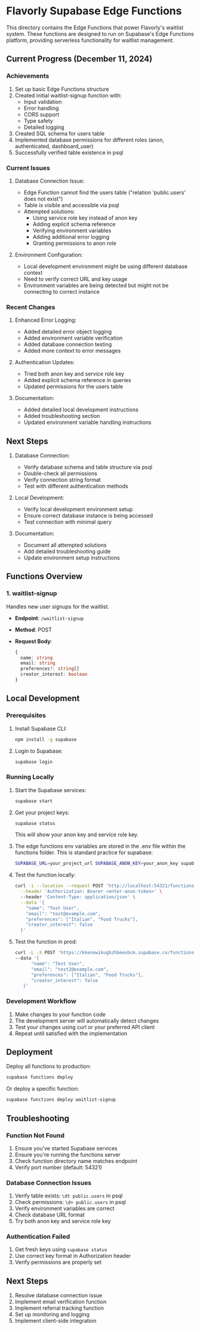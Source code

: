 # Flavorly Supabase Edge Functions

This directory contains the Edge Functions that power Flavorly's waitlist system. These functions are designed to run on Supabase's Edge Functions platform, providing serverless functionality for waitlist management.

## Current Progress (December 11, 2024)

### Achievements

1. Set up basic Edge Functions structure
2. Created initial waitlist-signup function with:
   - Input validation
   - Error handling
   - CORS support
   - Type safety
   - Detailed logging
3. Created SQL schema for users table
4. Implemented database permissions for different roles (anon, authenticated, dashboard_user)
5. Successfully verified table existence in psql

### Current Issues

1. Database Connection Issue:
   - Edge Function cannot find the users table ("relation 'public.users' does not exist")
   - Table is visible and accessible via psql
   - Attempted solutions:
     - Using service role key instead of anon key
     - Adding explicit schema reference
     - Verifying environment variables
     - Adding additional error logging
     - Granting permissions to anon role

2. Environment Configuration:
   - Local development environment might be using different database context
   - Need to verify correct URL and key usage
   - Environment variables are being detected but might not be connecting to correct instance

### Recent Changes

1. Enhanced Error Logging:
   - Added detailed error object logging
   - Added environment variable verification
   - Added database connection testing
   - Added more context to error messages

2. Authentication Updates:
   - Tried both anon key and service role key
   - Added explicit schema reference in queries
   - Updated permissions for the users table

3. Documentation:
   - Added detailed local development instructions
   - Added troubleshooting section
   - Updated environment variable handling instructions

## Next Steps

1. Database Connection:
   - Verify database schema and table structure via psql
   - Double-check all permissions
   - Verify connection string format
   - Test with different authentication methods

2. Local Development:
   - Verify local development environment setup
   - Ensure correct database instance is being accessed
   - Test connection with minimal query

3. Documentation:
   - Document all attempted solutions
   - Add detailed troubleshooting guide
   - Update environment setup instructions

## Functions Overview

### 1. waitlist-signup

Handles new user signups for the waitlist.

- **Endpoint**: `/waitlist-signup`
- **Method**: POST
- **Request Body**:

  ```typescript
  {
    name: string
    email: string
    preferences?: string[]
    creator_interest: boolean
  }
  ```

## Local Development

### Prerequisites

1. Install Supabase CLI:

   ```bash
   npm install -g supabase
   ```

2. Login to Supabase:

   ```bash
   supabase login
   ```

### Running Locally

1. Start the Supabase services:

   ```bash
   supabase start
   ```

2. Get your project keys:

   ```bash
   supabase status
   ```

   This will show your anon key and service role key.

3. The edge functions env variables are stored in the .env file within the functions folder.  This is standard practice for supabase:

   ```bash
   SUPABASE_URL=your_project_url SUPABASE_ANON_KEY=your_anon_key supabase functions serve
   ```

4. Test the function locally:

   ```bash
   curl -i --location --request POST 'http://localhost:54321/functions/v1/waitlist-signup' \
     --header 'Authorization: Bearer <enter-anon-token>' \ 
     --header 'Content-Type: application/json' \
     --data '{
       "name": "Test User",
       "email": "test@example.com",
       "preferences": ["Italian", "Food Trucks"],
       "creator_interest": false
     }'
   ```

5. Test the function in prod:

   ```bash
   curl -L -X POST 'https://kkenewikugbzhbeeubcm.supabase.co/functions/v1/waitlist-signup' -H 'Authorization: Bearer <insert-anon-key>'      
   --data '{
         "name": "Test User",
         "email": "test2@example.com",
         "preferences": ["Italian", "Food Trucks"],
         "creator_interest": false
      }'
   ```

### Development Workflow

1. Make changes to your function code
2. The development server will automatically detect changes
3. Test your changes using curl or your preferred API client
4. Repeat until satisfied with the implementation

## Deployment

Deploy all functions to production:

```bash
supabase functions deploy
```

Or deploy a specific function:

```bash
supabase functions deploy waitlist-signup
```

## Troubleshooting

### Function Not Found

1. Ensure you've started Supabase services
2. Ensure you're running the functions server
3. Check function directory name matches endpoint
4. Verify port number (default: 54321)

### Database Connection Issues

1. Verify table exists: `\dt public.users` in psql
2. Check permissions: `\d+ public.users` in psql
3. Verify environment variables are correct
4. Check database URL format
5. Try both anon key and service role key

### Authentication Failed

1. Get fresh keys using `supabase status`
2. Use correct key format in Authorization header
3. Verify permissions are properly set

## Next Steps

1. Resolve database connection issue
2. Implement email verification function
3. Implement referral tracking function
4. Set up monitoring and logging
5. Implement client-side integration
